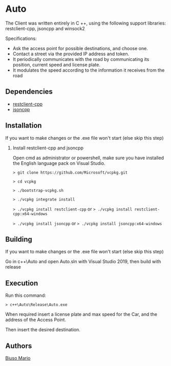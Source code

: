 # Auto

The Client was written entirely in C ++, using the following support libraries:
restclient-cpp, jsoncpp and winsock2

Specifications:

- Ask the access point for possible destinations, and choose one.
- Contact a street via the provided IP address and token.
- It periodically communicates with the road by communicating its position, current speed and license plate.
- It modulates the speed according to the information it receives from the road

## Dependencies

* [restclient-cpp](https://github.com/mrtazz/restclient-cpp)
* [jsoncpp](https://github.com/open-source-parsers/jsoncpp)


## Installation

If you want to make changes or the .exe file won't start (else skip this step)

1) Install restclient-cpp and jsoncpp

    Open cmd as administrator or powershell, make sure you have installed the English language pack on Visual Studio.

    `> git clone https://github.com/Microsoft/vcpkg.git`

    `> cd vcpkg`

    `> ./bootstrap-vcpkg.sh`

    `> ./vcpkg integrate install`

    `> ./vcpkg install restclient-cpp` or  `> ./vcpkg install restclient-cpp:x64-windows`

    `> ./vcpkg install jsoncpp` or `> ./vcpkg install jsoncpp:x64-windows`

## Building 
 
If you want to make changes or the .exe file won't start (else skip this step)

Go in c++\Auto and open Auto.sln with Visual Studio 2019, then build with release

## Execution

Run this command:

`> c++\Auto\Release\Auto.exe`

When required insert a license plate and max speed for the Car, and the address of the Access Point.

Then insert the desired destination. 

## Authors

[Biuso Mario](https://github.com/Mariobiuso)
